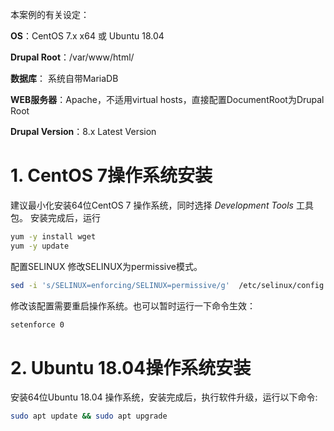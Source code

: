 本案例的有关设定：

**OS**：CentOS 7.x x64 或 Ubuntu 18.04

**Drupal Root**：/var/www/html/

**数据库**： 系统自带MariaDB

**WEB服务器**：Apache，不适用virtual hosts，直接配置DocumentRoot为Drupal Root

**Drupal Version**：8.x Latest Version

# 1. CentOS 7操作系统安装
建议最小化安装64位CentOS 7 操作系统，同时选择 _Development Tools_ 工具包。
安装完成后，运行
```bash
yum -y install wget
yum -y update
```

配置SELINUX
修改SELINUX为permissive模式。

```bash
sed -i 's/SELINUX=enforcing/SELINUX=permissive/g'  /etc/selinux/config
```

修改该配置需要重启操作系统。也可以暂时运行一下命令生效：

```bash
setenforce 0
```

# 2. Ubuntu 18.04操作系统安装
安装64位Ubuntu 18.04 操作系统，安装完成后，执行软件升级，运行以下命令:
```bash
sudo apt update && sudo apt upgrade
```